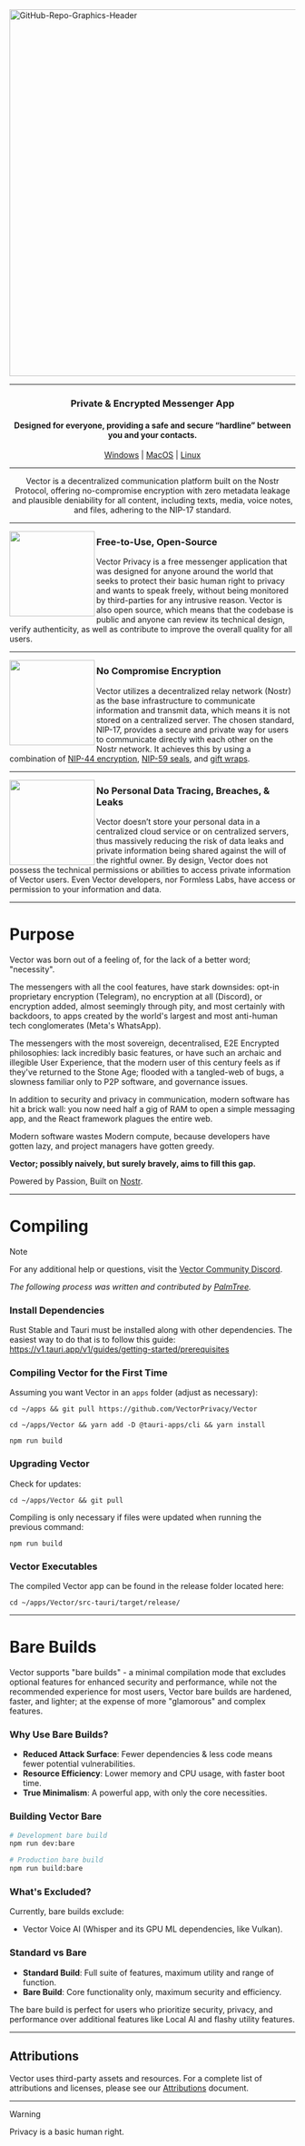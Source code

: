 <img width="1293" height="646" alt="GitHub-Repo-Graphics-Header" src="https://github.com/user-attachments/assets/70ac808f-b2ea-499d-b2ab-ed76f7403e64"/>
 
---
<h3 align="center">
  Private & Encrypted Messenger App
</h3>

<h4 align="center">
  Designed for everyone, providing a safe and secure “hardline” between you and your contacts.
</h4>

<p align="center">
  <a href="https://github.com/VectorPrivacy/Vector/releases/download/v0.1.8/Vector_0.1.8_x64-setup.exe">Windows</a> | <a href="https://github.com/VectorPrivacy/Vector/releases/download/v0.1.8/Vector_0.1.8_x64.dmg">MacOS</a> | <a href="https://github.com/VectorPrivacy/Vector/releases/download/v0.1.8/Vector_aarch64.app.tar.gz">Linux</a>

---

<p align="center">
  Vector is a decentralized communication platform built on the Nostr Protocol, offering no-compromise encryption with zero metadata leakage and plausible deniability for all content, including texts, media, voice notes, and files,     adhering to the NIP-17 standard.
</p>

---
<img align="left" src="https://github.com/user-attachments/assets/8787ed84-612b-4480-955b-49c5fe6c2a0c" width="150">

### Free-to-Use, Open-Source

Vector Privacy is a free messenger application that was designed for anyone around the world that seeks to protect their basic human right to privacy and wants to speak freely, without being monitored by third-parties for any intrusive reason. Vector is also open source, which means that the codebase is public and anyone can review its technical design, verify authenticity, as well as contribute to improve the overall quality for all users.

---

<img align="left" src="https://github.com/user-attachments/assets/4f2e73d2-991c-47ec-bcf6-00cc03562583" width="150">

### No Compromise Encryption

Vector utilizes a decentralized relay network (Nostr) as the base infrastructure to communicate information and transmit data, which means it is not stored on a centralized server. The chosen standard, NIP-17, provides a secure and private way for users to communicate directly with each other on the Nostr network. It achieves this by using a combination of [NIP-44 encryption](https://github.com/nostr-protocol/nips/blob/master/44.md), [NIP-59 seals](https://github.com/nostr-protocol/nips/blob/master/59.md), and [gift wraps](https://github.com/nostr-protocol/nips/blob/master/59.md).

---

<img align="left" src="https://github.com/user-attachments/assets/4f2e73d2-991c-47ec-bcf6-00cc03562583" width="150">

### No Personal Data Tracing, Breaches, & Leaks

Vector doesn’t store your personal data in a centralized cloud service or on centralized servers, thus massively reducing the risk of data leaks and private information being shared against the will of the rightful owner. By design, Vector does not possess the technical permissions or abilities to access private information of Vector users. Even Vector developers, nor Formless Labs, have access or permission to your information and data.

---

# Purpose

Vector was born out of a feeling of, for the lack of a better word; "necessity".

The messengers with all the cool features, have stark downsides: opt-in proprietary encryption (Telegram), no encryption at all (Discord), or encryption added, almost seemingly through pity, and most certainly with backdoors, to apps created by the world's largest and most anti-human tech conglomerates (Meta's WhatsApp).

The messengers with the most sovereign, decentralised, E2E Encrypted philosophies: lack incredibly basic features, or have such an archaic and illegible User Experience, that the modern user of this century feels as if they've returned to the Stone Age; flooded with a tangled-web of bugs, a slowness familiar only to P2P software, and governance issues.

In addition to security and privacy in communication, modern software has hit a brick wall: you now need half a gig of RAM to open a simple messaging app, and the React framework plagues the entire web.

Modern software wastes Modern compute, because developers have gotten lazy, and project managers have gotten greedy.

**Vector; possibly naively, but surely bravely, aims to fill this gap.**

Powered by Passion, Built on [Nostr](https://nostr.com/).

---

# Compiling
> [!NOTE]
> For any additional help or questions, visit the [Vector Community Discord](https://discord.gg/ar2pnE9Huy).
>
> *The following process was written and contributed by [PalmTree](https://primal.net/p/npub1e3zglze5g2mq894pfw42kw8uwmyd8uc6m8mupctjfkfplgddglds4v7wja).*

### Install Dependencies

Rust Stable and Tauri must be installed along with other dependencies. The easiest way to do that is to follow this guide:    
<https://v1.tauri.app/v1/guides/getting-started/prerequisites>  

### Compiling Vector for the First Time

Assuming you want Vector in an `apps` folder (adjust as necessary):  

```
cd ~/apps && git pull https://github.com/VectorPrivacy/Vector
```

```
cd ~/apps/Vector && yarn add -D @tauri-apps/cli && yarn install
```

```
npm run build
```

### Upgrading Vector

Check for updates:  

```
cd ~/apps/Vector && git pull
```

Compiling is only necessary if files were updated when running the previous command:

```
npm run build
```

### Vector Executables

The compiled Vector app can be found in the release folder located here:  

```
cd ~/apps/Vector/src-tauri/target/release/
```

---

# Bare Builds

Vector supports "bare builds" - a minimal compilation mode that excludes optional features for enhanced security and performance, while not the recommended experience for most users, Vector bare builds are hardened, faster, and lighter; at the expense of more "glamorous" and complex features.

### Why Use Bare Builds?

- **Reduced Attack Surface**: Fewer dependencies & less code means fewer potential vulnerabilities.
- **Resource Efficiency**: Lower memory and CPU usage, with faster boot time.
- **True Minimalism**: A powerful app, with only the core necessities.

### Building Vector Bare

```bash
# Development bare build
npm run dev:bare

# Production bare build
npm run build:bare
```

### What's Excluded?

Currently, bare builds exclude:
- Vector Voice AI (Whisper and its GPU ML dependencies, like Vulkan).

### Standard vs Bare

- **Standard Build**: Full suite of features, maximum utility and range of function.
- **Bare Build**: Core functionality only, maximum security and efficiency.

The bare build is perfect for users who prioritize security, privacy, and performance over additional features like Local AI and flashy utility features.

---

## Attributions

Vector uses third-party assets and resources. For a complete list of attributions and licenses, please see our [Attributions](docs/attributions.md) document.

---

> [!WARNING]
> Privacy is a basic human right.
